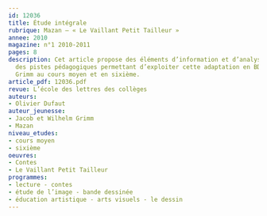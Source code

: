 ```yaml
---
id: 12036
title: Étude intégrale 
rubrique: Mazan – « Le Vaillant Petit Tailleur »
annee: 2010
magazine: n°1 2010-2011
pages: 8
description: Cet article propose des éléments d’information et d’analyse, ainsi que
  des pistes pédagogiques permettant d’exploiter cette adaptation en BD du conte de
  Grimm au cours moyen et en sixième. 
article_pdf: 12036.pdf
revue: L’école des lettres des collèges
auteurs:
- Olivier Dufaut
auteur_jeunesse:
- Jacob et Wilhelm Grimm
- Mazan
niveau_etudes:
- cours moyen
- sixième
oeuvres:
- Contes
- Le Vaillant Petit Tailleur
programmes:
- lecture - contes
- étude de l’image - bande dessinée
- éducation artistique - arts visuels - le dessin
---
```

